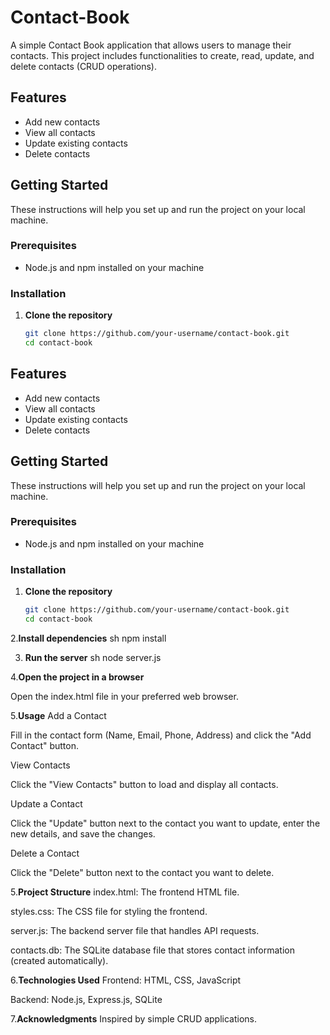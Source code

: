 # Contact-Book

A simple Contact Book application that allows users to manage their contacts. This project includes functionalities to create, read, update, and delete contacts (CRUD operations).

## Features

- Add new contacts
- View all contacts
- Update existing contacts
- Delete contacts

## Getting Started

These instructions will help you set up and run the project on your local machine.

### Prerequisites

- Node.js and npm installed on your machine

### Installation

1. **Clone the repository**

   ```sh
   git clone https://github.com/your-username/contact-book.git
   cd contact-book

## Features

- Add new contacts
- View all contacts
- Update existing contacts
- Delete contacts

## Getting Started

These instructions will help you set up and run the project on your local machine.

### Prerequisites

- Node.js and npm installed on your machine

### Installation

1. **Clone the repository**

   ```sh
   git clone https://github.com/your-username/contact-book.git
   cd contact-book
   
2.**Install dependencies**
  sh
  npm install

3. **Run the server**
   sh
   node server.js

4.**Open the project in a browser**

  Open the index.html file in your preferred web browser.

5.**Usage**
  Add a Contact

  Fill in the contact form (Name, Email, Phone, Address) and click the "Add Contact" button.

  View Contacts

  Click the "View Contacts" button to load and display all contacts.

  Update a Contact

  Click the "Update" button next to the contact you want to update, enter the new details, and save the changes.

  Delete a Contact

  Click the "Delete" button next to the contact you want to delete.

5.**Project Structure**
  index.html: The frontend HTML file.

  styles.css: The CSS file for styling the frontend.

  server.js: The backend server file that handles API requests.

  contacts.db: The SQLite database file that stores contact information (created automatically).

6.**Technologies Used**
  Frontend: HTML, CSS, JavaScript

  Backend: Node.js, Express.js, SQLite

7.**Acknowledgments**
  Inspired by simple CRUD applications.

